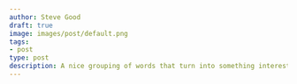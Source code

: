 ```yaml
---
author: Steve Good
draft: true
image: images/post/default.png
tags:
- post
type: post
description: A nice grouping of words that turn into something interesting to read.
---
```

